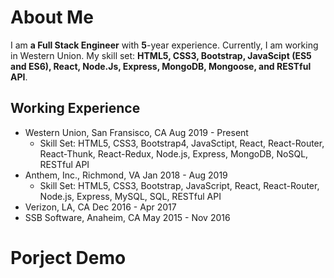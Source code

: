 # About Me

I am **a Full Stack Engineer** with **5**-year experience. Currently, I am working in Western Union. My skill set: **HTML5, CSS3, Bootstrap, JavaScipt (ES5 and ES6), React, Node.Js, Express, MongoDB, Mongoose, and RESTful API**.

## Working Experience

- Western Union, San Fransisco, CA                                         Aug 2019 - Present 
  - Skill Set: HTML5, CSS3, Bootstrap4, JavaSctipt, React, React-Router, React-Thunk, React-Redux, Node.js, Express, MongoDB, NoSQL, RESTful API
- Anthem, Inc., Richmond, VA                                                  Jan 2018 - Aug 2019
  - Skill Set: HTML5, CSS3, Bootstrap, JavaScript, React, React-Router, Node.js, Express, MySQL, SQL, RESTful API
- Verizon, LA, CA                                                                        Dec 2016 - Apr 2017
- SSB Software, Anaheim, CA                                                May 2015 - Nov 2016


# Porject Demo
